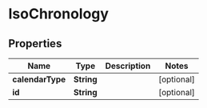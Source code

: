 

# IsoChronology


## Properties

| Name | Type | Description | Notes |
|------------ | ------------- | ------------- | -------------|
|**calendarType** | **String** |  |  [optional] |
|**id** | **String** |  |  [optional] |



